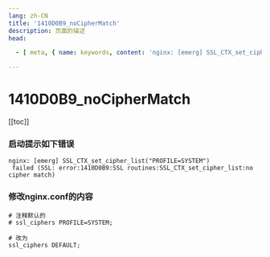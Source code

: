 ```yaml
---
lang: zh-CN
title: '1410D0B9_noCipherMatch'
description: 页面的描述
head:

  - [ meta, { name: keywords, content: 'nginx: [emerg] SSL_CTX_set_cipher_list("PROFILE=SYSTEM") failed (SSL: error:1410D0B9:SSL routines:SSL_CTX_set_cipher_list:no cipher match)' } ]

---
```


# 1410D0B9_noCipherMatch

[[toc]]

### 启动提示如下错误

```shell
nginx: [emerg] SSL_CTX_set_cipher_list("PROFILE=SYSTEM")
 failed (SSL: error:1410D0B9:SSL routines:SSL_CTX_set_cipher_list:no cipher match)
```

### 修改nginx.conf的内容

```shell
# 注释默认的
# ssl_ciphers PROFILE=SYSTEM;

# 改为
ssl_ciphers DEFAULT;
```

<Comment></Comment>
